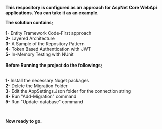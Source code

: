 <b>This respository is configured as an approach for AspNet Core WebApi applications. You can take it as an example.</b>

<b>The solution contains; </b>
<br>
<br><b>1-</b> Entity Framework Code-First approach
<br><b>2-</b> Layered Architecture
<br><b>3-</b> A Sample of the Repository Pattern
<br><b>4-</b> Token Based Authentication with JWT
<br><b>5-</b> In-Memory Testing with NUnit
<br><br>
<b>Before Running the project do the followings;</b>

<br><b>1-</b> Install the necessary Nuget packages
<br><b>2-</b> Delete the Migration Folder
<br><b>3-</b> Edit the AppSettings.Json folder for the connection string
<br><b>4-</b> Run "Add-Migration" command
<br><b>5-</b> Run "Update-database" command

<br>

<b>Now ready to go.</b>
